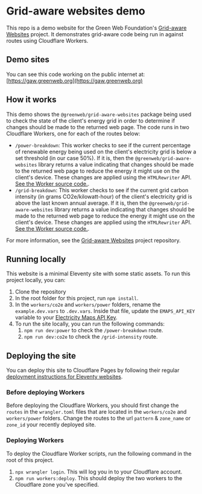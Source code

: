 # Grid-aware websites demo

This repo is a demo website for the Green Web Foundation's [Grid-aware Websites](https://github.com/thegreenwebfoundation/grid-aware-websites) project. It demonstrates grid-aware code being run in against routes using Cloudflare Workers.

## Demo sites

You can see this code working on the public internet at: [https://gaw.greenweb.org](https://gaw.greenweb.org)

## How it works

This demo shows the `@greenweb/grid-aware-websites` package being used to check the state of the client's energy grid in order to determine if changes should be made to the returned web page. The code runs in two Cloudflare Workers, one for each of the routes below:

- `/power-breakdown`: This worker checks to see if the current percentage of renewable energy being used on the client's electricity grid is below a set threshold (in our case 50%). If it is, then the `@greenweb/grid-aware-websites` library returns a value indicating that changes should be made to the returned web page to reduce the energy it might use on the client's device. These changes are applied using the `HTMLRewriter` API. [See the Worker source code.](/workers/power/src/index.js).
- `/grid-breakdown`: This worker checks to see if the current grid carbon intensity (in grams CO2e/kilowatt-hour) of the client's electricity grid is above the last known annual average. If it is, then the `@greenweb/grid-aware-websites` library returns a value indicating that changes should be made to the returned web page to reduce the energy it might use on the client's device. These changes are applied using the `HTMLRewriter` API. [See the Worker source code.](/workers/co2e/src/index.js).

For more information, see the [Grid-aware Websites](https://github.com/thegreenwebfoundation/grid-aware-websites) project repository.

## Running locally

This website is a minimal Eleventy site with some static assets. To run this project locally, you can:

1. Clone the repository
2. In the root folder for this project, run `npm install`.
3. In the `workers/co2e` and `workers/power` folders, rename the `example.dev.vars` to `.dev.vars`. Inside that file, update the `EMAPS_API_KEY` variable to your [Electricity Maps API Key](https://www.electricitymaps.com/free-tier-api).
4. To run the site locally, you can run the following commands:
   1. `npm run dev:power` to check the `/power-breakdown` route.
   1. `npm run dev:co2e` to check the `/grid-intensity` route.

## Deploying the site

You can deploy this site to Cloudflare Pages by following their regular [deployment instructions for Eleventy websites](https://developers.cloudflare.com/pages/framework-guides/deploy-an-eleventy-site/#deploy-with-cloudflare-pages).

### Before deploying Workers

Before deploying the Cloudflare Workers, you should first change the `routes` in the `wrangler.toml` files that are located in the `workers/co2e` and `workers/power` folders. Change the routes to the url `pattern` & `zone_name` or `zone_id` your recently deployed site.

### Deploying Workers

To deploy the Cloudflare Worker scripts, run the following command in the root of this project.

1. `npx wrangler login`. This will log you in to your Cloudflare account.
2. `npm run workers:deploy`. This should deploy the two workers to the Cloudflare zone you've specified.
